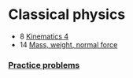 # Classical physics

- 8 [Kinematics 4](kinematics-4)
- 14 [Mass, weight, normal force](mass-weight-normal-force)

### [Practice problems](practice-problems/index)